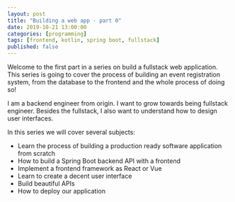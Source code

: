 ```yaml
---
layout: post
title: "Building a web app - part 0"
date: 2019-10-21 13:00:00
categories: [programming]
tags: [frontend, kotlin, spring boot, fullstack]
published: false
---
```


Welcome to the first part in a series on build a fullstack web application. This series is going to cover the process of building an event registration system, from the database to the frontend and the whole process of doing so!

I am a backend engineer from origin. I want to grow towards being fullstack engineer. Besides the fullstack, I also want to understand how to design user interfaces. 

In this series we will cover several subjects:

 * Learn the process of building a production ready software application from scratch
 * How to build a Spring Boot backend API with a frontend
 * Implement a frontend framework as React or Vue
 * Learn to create a decent user interface
 * Build beautiful APIs 
 * How to deploy our application

